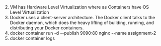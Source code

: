 2. VM has Hardware Level Virtualization where as Containers have OS Level Virtualization
3. Docker uses a client-server architecture. The Docker client talks to the Docker daemon, which does the heavy lifting of building, running, and distributing your Docker containers.
4. docker container run -d --publish 9090:80 nginx --name assignment-2
5. docker container logs